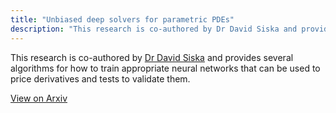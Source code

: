 ```yaml
---
title: "Unbiased deep solvers for parametric PDEs"
description: "This research is co-authored by Dr David Siska and provides several algorithms for how to train appropriate neural networks that can be used to price derivatives and tests to validate them."
---
```


<p>This research is co-authored by <a href="https://twitter.com/dsiska" target="_blank">Dr David Siska</a> and provides several algorithms for how to train appropriate neural networks that can be used to price derivatives and tests to validate them.</p>
<p><a href="https://arxiv.org/abs/1810.05094" target="_blank">View on Arxiv</a></p>
